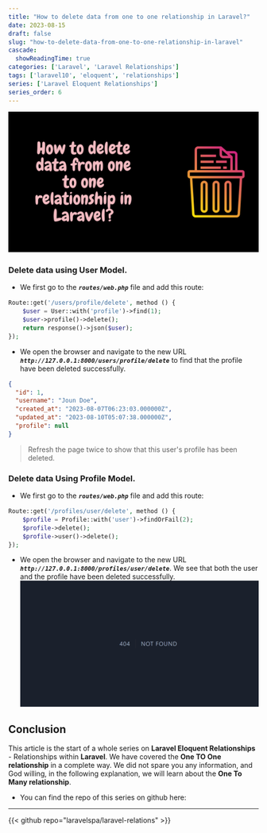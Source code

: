 ```yaml
---
title: "How to delete data from one to one relationship in Laravel?"
date: 2023-08-15
draft: false
slug: "how-to-delete-data-from-one-to-one-relationship-in-laravel"
cascade:
  showReadingTime: true
categories: ['Laravel', 'Laravel Relationships']
tags: ['laravel10', 'eloquent', 'relationships']
series: ['Laravel Eloquent Relationships']
series_order: 6
---
```

![How to delete data from one to one relationship in Laravel?](/img/blog/laravel-eloquent-one-to-one-relationship-ultimate-guide-2023/en/how-to-delete-data-from-one-to-one-relationship-in-laravel.png "How to delete data from one to one relationship in Laravel?")
### Delete data using User Model.
* We first go to the ***`routes/web.php`*** file and add this route:
```PHP
Route::get('/users/profile/delete', method () {
    $user = User::with('profile')->find(1);
    $user->profile()->delete();
    return response()->json($user);
});
```

* We open the browser and navigate to the new URL ***`http://127.0.0.1:8000/users/profile/delete`*** to find that the profile have been deleted successfully.
```json
{
  "id": 1,
  "username": "Joun Doe",
  "created_at": "2023-08-07T06:23:03.000000Z",
  "updated_at": "2023-08-10T05:07:38.000000Z",
  "profile": null
}
```
> Refresh the page twice to show that this user's profile has been deleted.

### Delete data Using Profile Model.
* We first go to the ***`routes/web.php`*** file and add this route:
```PHP
Route::get('/profiles/user/delete', method () {
    $profile = Profile::with('user')->findOrFail(2);
    $profile->delete();
    $profile->user()->delete();
});
```
* We open the browser and navigate to the new URL ***`http://127.0.0.1:8000/profiles/user/delete`***. We see that both the user and the profile have been deleted successfully.
![Rcord has deleted](/img/blog/laravel-eloquent-one-to-one-relationship-ultimate-guide-2023/404.png "Rcord has deleted")

## Conclusion
This article is the start of a whole series on __Laravel Eloquent Relationships__ - Relationships within __Laravel__. We have covered the __One TO One relationship__ in a complete way. We did not spare you any information, and God willing, in the following explanation, we will learn about the __One To Many relationship__.

- You can find the repo of this series on github here:
---
{{< github repo="laravelspa/laravel-relations" >}}
